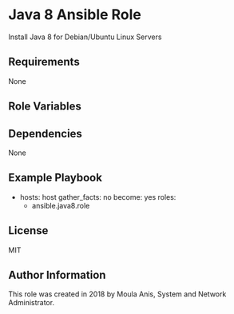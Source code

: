 Java 8 Ansible Role
=========
Install Java 8 for Debian/Ubuntu Linux Servers

Requirements
------------

None


Role Variables
--------------


Dependencies
------------

None

Example Playbook
----------------


- hosts: host
  gather_facts: no
  become: yes
  roles:
    - ansible.java8.role


License
-------

MIT

Author Information
------------------

This role was created in 2018 by Moula Anis, System and Network Administrator.
